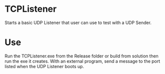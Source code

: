 # TCPListener
 Starts a basic UDP Listener that user can use to test with a UDP Sender.

# Use
 Run the TCPListener.exe from the Release folder or build from solution then run the exe it creates. 
 With an external program, send a message to the port listed when the UDP Listener boots up.
